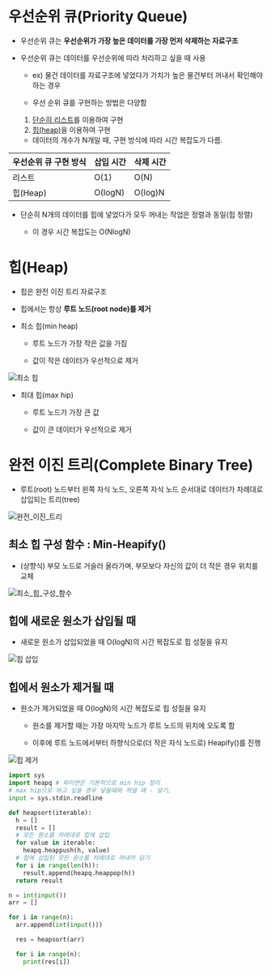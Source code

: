 # 우선순위 큐(Priority Queue)

- 우선순위 큐는 **우선순위가 가장 높은 데이터를 가장 먼저 삭제하는 자료구조**

- 우선순위 큐는 데이터를 우선순위에 따라 처리하고 싶을 때 사용
  
  - ex) 물건 데이터를 자료구조에 넣었다가 가치가 높은 물건부터 꺼내서 확인해야 하는 경우
  
  - 우선 순위 큐를 구현하는 방법은 다양함
  1. <u>단순히 리스트</u>를 이용하여 구현
  2. <u>힙(heap)</u>을 이용하여 구현
  - 데이터의 개수가 N개일 때, 구현 방식에 따라 시간 복잡도가 다름.

| 우선순위 큐 구현 방식 | 삽입 시간   | 삭제 시간   |
| ------------ | ------- | ------- |
| 리스트          | O(1)    | O(N)    |
| 힙(Heap)      | O(logN) | O(log)N |

- 단순히 N개의 데이터를 힙에 넣었다가 모두 꺼내는 작업은 정렬과 동일(힙 정렬)
  
  - 이 경우 시간 복잡도는 O(NlogN)

# 힙(Heap)

- 힙은 완전 이진 트리 자료구조

- 힙에서는 항상 **루트 노드(root node)를 제거**

- 최소 힙(min heap)
  
  - 루트 노드가 가장 작은 값을 가짐
  
  - 값이 작은 데이터가 우선적으로 제거

![최소 힙](\우선순위.assets\최소_힙.PNG)

- 최대 힙(max hip)
  
  - 루트 노드가 가장 큰 값
  
  - 값이 큰 데이터가 우선적으로 제거

# 완전 이진 트리(Complete Binary Tree)

- 루트(root) 노드부터 왼쪽 자식 노드, 오른쪽 자식 노드 순서대로 데이터가 차례대로 삽입되는 트리(tree)

![완전_이진_트리](\우선순위.assets\완전_이진_트리.PNG)

## 최소 힙 구성 함수 : Min-Heapify()

- (상향식) 부모 노드로 거슬러 올라가며, 부모보다 자신의 값이 더 작은 경우 위치를 교체

![최소_힙_구성_함수](\우선순위.assets\최소_힙_구성_함수.PNG)

## 힙에 새로운 원소가 삽입될 때

- 새로운 원소가 삽입되었을 때 O(logN)의 시간 복잡도로 힙 성질을 유지

![힙 삽입](\우선순위.assets\힙_삽입.PNG)

## 힙에서 원소가 제거될 때

- 원소가 제거되었을 때 O(logN)의 시간 복잡도로 힙 성질을 유지
  
  - 원소를 제거할 때는 가장 마지막 노드가 루트 노드의 위치에 오도록 함
  
  - 이후에 루트 노드에서부터 하향식으로(더 작은 자식 노드로) Heapify()를 진행

![힙 제거](\우선순위.assets\힙_제거.PNG)

```python
import sys
import heapq # 파이썬은 기본적으로 min hip 정리
# max hip으로 하고 싶을 경우 넣을때와 꺼낼 때 - 넣기.
input = sys.stdin.readline

def heapsort(iterable):
  h = []
  result = []
  # 모든 원소를 차례대로 힙에 삽입
  for value in iterable: 
    heapq.heappush(h, value)
  # 힙에 삽입된 모든 원소를 차례대로 꺼내어 담기
  for i in range(len(h)):
    result.append(heapq.heappop(h))
  return result

n = int(input())
arr = []

for i in range(n):
  arr.append(int(input()))

  res = heapsort(arr)

  for i in range(n):
    print(res[i])
```